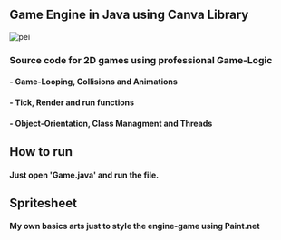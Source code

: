 ## Game Engine in Java using Canva Library
![pei](https://github.com/Vitimfm/Java-Games-Workspace/assets/96491301/e107bb8e-7cb9-4a0a-8f84-409366ec582c)
<h3> Source code for 2D games using professional Game-Logic</h3>
<h4> - Game-Looping, Collisions and Animations </h4>
<h4> - Tick, Render and run functions </h4>
<h4> - Object-Orientation, Class Managment and Threads </h4>

## How to run
<h4> Just open 'Game.java' and run the file. </h4>

## Spritesheet
<h4> My own basics arts just to style the engine-game using Paint.net</h4>
